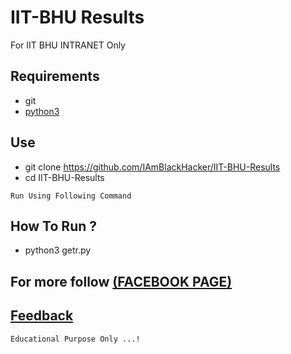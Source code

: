 # IIT-BHU Results
For IIT BHU INTRANET Only 

## Requirements
* git
* [python3](https://www.python.org/download/releases/3.0/)

## Use
* git clone https://github.com/IAmBlackHacker/IIT-BHU-Results
* cd IIT-BHU-Results

```
Run Using Following Command
```

## How To Run ?
* python3 getr.py

## For more follow [(FACEBOOK PAGE)](https://www.facebook.com/B14CKH4K3R/)

## [Feedback](https://m.me/B14CKH4K3R)

```
Educational Purpose Only ...!
```
